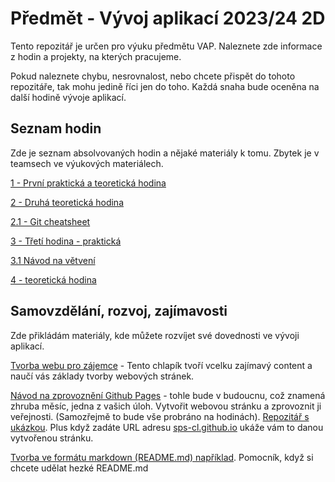 # Předmět - Vývoj aplikací 2023/24 2D
Tento repozitář je určen pro výuku předmětu VAP. Naleznete zde informace z hodin a projekty, na kterých pracujeme.

Pokud naleznete chybu, nesrovnalost, nebo chcete přispět do tohoto repozitáře, tak mohu jedině říci jen do toho. Každá snaha bude oceněna na další hodině vývoje aplikací.

## Seznam hodin
Zde je seznam absolvovaných hodin a nějaké materiály k tomu. Zbytek je v teamsech ve výukových materiálech.

[1 - První praktická a teoretická hodina](01_lesson/README.md)

[2 - Druhá teoretická hodina](02_lesson/README.md)

[2.1 - Git cheatsheet](02_lesson/GIT_CHEATSHEET.MD)

[3 - Třetí hodina - praktická](03_lesson/README.md)

[3.1 Návod na větvení](03_lesson/GIT_BRANCHING.md)

[4 - teoretická hodina](04_lesson/README.md)


## Samovzdělání, rozvoj, zajímavosti
Zde přikládám materiály, kde můžete rozvíjet své dovednosti ve vývoji aplikací. 

[Tvorba webu pro zájemce](https://www.youtube.com/watch?v=D-h8L5hgW-w&ab_channel=DesignCourse) - Tento chlapík tvoří vcelku zajímavý content a naučí vás základy tvorby webových stránek.

[Návod na zprovoznění Github Pages](https://docs.github.com/en/pages/quickstart) - tohle bude v budoucnu, což znamená zhruba měsíc, jedna z vašich úloh. Vytvořit webovou stránku a zprovoznit ji veřejnosti. (Samozřejmě to bude vše probráno na hodinách). [Repozitář s ukázkou](https://github.com/sps-cl/sps-cl.github.io). Plus když zadáte URL adresu 
[sps-cl.github.io](https://sps-cl.github.io) ukáže vám to danou vytvořenou stránku.

[Tvorba ve formátu markdown (README.md) například](https://github.com/adam-p/markdown-here/wiki/Markdown-Cheatsheet). Pomocník, když si chcete udělat hezké README.md
